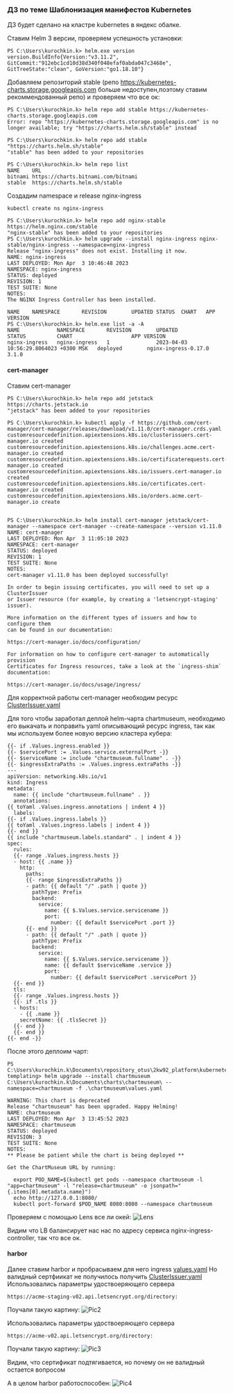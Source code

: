 ### ДЗ по теме Шаблонизация манифестов Kubernetes

ДЗ будет сделано на кластре kubernetes в яндекс обалке.

Ставим Helm 3 версии, проверяем успешность установки:
```
PS C:\Users\kurochkin.k> helm.exe version
version.BuildInfo{Version:"v3.11.2", GitCommit:"912ebc1cd10d38d340f048efaf0abda047c3468e", GitTreeState:"clean", GoVersion:"go1.18.10"}
```

Добавляем репозиторий stable (репо https://kubernetes-charts.storage.googleapis.com больше недоступен,поэтому ставим рекоммендованный репо) и проверяем что все ок:
```
PS C:\Users\kurochkin.k> helm repo add stable https://kubernetes-charts.storage.googleapis.com
Error: repo "https://kubernetes-charts.storage.googleapis.com" is no longer available; try "https://charts.helm.sh/stable" instead

PS C:\Users\kurochkin.k> helm repo add stable "https://charts.helm.sh/stable"
"stable" has been added to your repositories

PS C:\Users\kurochkin.k> helm repo list
NAME    URL
bitnami https://charts.bitnami.com/bitnami
stable  https://charts.helm.sh/stable
```

Создадим namespace и release nginx-ingress

```
kubectl create ns nginx-ingress

PS C:\Users\kurochkin.k> helm repo add nginx-stable https://helm.nginx.com/stable
"nginx-stable" has been added to your repositories
PS C:\Users\kurochkin.k> helm upgrade --install nginx-ingress nginx-stable/nginx-ingress --namespace=nginx-ingress
Release "nginx-ingress" does not exist. Installing it now.
NAME: nginx-ingress
LAST DEPLOYED: Mon Apr  3 10:46:48 2023
NAMESPACE: nginx-ingress
STATUS: deployed
REVISION: 1
TEST SUITE: None
NOTES:
The NGINX Ingress Controller has been installed.

NAME    NAMESPACE       REVISION        UPDATED STATUS  CHART   APP VERSION
PS C:\Users\kurochkin.k> helm.exe list -a -A
NAME            NAMESPACE       REVISION        UPDATED                                 STATUS          CHART                   APP VERSION
nginx-ingress   nginx-ingress   1               2023-04-03 10:56:29.8064023 +0300 MSK   deployed        nginx-ingress-0.17.0    3.1.0
```

#### cert-manager
Ставим cert-manager
```
PS C:\Users\kurochkin.k> helm repo add jetstack https://charts.jetstack.io
"jetstack" has been added to your repositories

PS C:\Users\kurochkin.k> kubectl apply -f https://github.com/cert-manager/cert-manager/releases/download/v1.11.0/cert-manager.crds.yaml
customresourcedefinition.apiextensions.k8s.io/clusterissuers.cert-manager.io created
customresourcedefinition.apiextensions.k8s.io/challenges.acme.cert-manager.io created
customresourcedefinition.apiextensions.k8s.io/certificaterequests.cert-manager.io created
customresourcedefinition.apiextensions.k8s.io/issuers.cert-manager.io created
customresourcedefinition.apiextensions.k8s.io/certificates.cert-manager.io created
customresourcedefinition.apiextensions.k8s.io/orders.acme.cert-manager.io create


PS C:\Users\kurochkin.k> helm install cert-manager jetstack/cert-manager --namespace cert-manager --create-namespace --version v1.11.0
NAME: cert-manager
LAST DEPLOYED: Mon Apr  3 11:05:10 2023
NAMESPACE: cert-manager
STATUS: deployed
REVISION: 1
TEST SUITE: None
NOTES:
cert-manager v1.11.0 has been deployed successfully!

In order to begin issuing certificates, you will need to set up a ClusterIssuer
or Issuer resource (for example, by creating a 'letsencrypt-staging' issuer).

More information on the different types of issuers and how to configure them
can be found in our documentation:

https://cert-manager.io/docs/configuration/

For information on how to configure cert-manager to automatically provision
Certificates for Ingress resources, take a look at the `ingress-shim`
documentation:

https://cert-manager.io/docs/usage/ingress/
```

Для корректной работы cert-manager необходим ресурс [ClusterIssuer.yaml](cert-manager/ClusterIssuer.yaml) 

Для того чтобы заработал деплой helm-чарта chartmuseum, необходимо его выкачать и поправить yaml описывающий ресурс ingress, так как мы используем более новую версию кластера кубера:
```
{{- if .Values.ingress.enabled }}
{{- $servicePort := .Values.service.externalPort -}}
{{- $serviceName := include "chartmuseum.fullname" . -}}
{{- $ingressExtraPaths := .Values.ingress.extraPaths -}}
---
apiVersion: networking.k8s.io/v1
kind: Ingress
metadata:
  name: {{ include "chartmuseum.fullname" . }}
  annotations:
{{ toYaml .Values.ingress.annotations | indent 4 }}
  labels:
{{- if .Values.ingress.labels }}
{{ toYaml .Values.ingress.labels | indent 4 }}
{{- end }}
{{ include "chartmuseum.labels.standard" . | indent 4 }}
spec:
  rules:
  {{- range .Values.ingress.hosts }}
  - host: {{ .name }}
    http:
      paths:
      {{- range $ingressExtraPaths }}
      - path: {{ default "/" .path | quote }}
        pathType: Prefix
        backend:
          service:
            name: {{ $.Values.service.servicename }}
            port:
              number: {{ default $servicePort .port }}
      {{- end }}
      - path: {{ default "/" .path | quote }}
        pathType: Prefix
        backend:
          service:
            name: {{ $.Values.service.servicename }}
            name: {{ default $serviceName .service }}
            port:
              number: {{ default $servicePort .servicePort }}
  {{- end }}
  tls:
  {{- range .Values.ingress.hosts }}
  {{- if .tls }}
  - hosts:
    - {{ .name }}
    secretName: {{ .tlsSecret }}
  {{- end }}
  {{- end }}
{{- end -}}
```

После этого деплоим чарт:
```
PS C:\Users\kurochkin.k\Documents\repository_otus\2kw92_platform\kubernetes-templating> helm upgrade --install chartmuseum C:\Users\kurochkin.k\Documents\charts\chartmuseum\ --namespace=chartmuseum -f .\chartmuseum\values.yaml

WARNING: This chart is deprecated
Release "chartmuseum" has been upgraded. Happy Helming!
NAME: chartmuseum
LAST DEPLOYED: Mon Apr  3 13:45:52 2023
NAMESPACE: chartmuseum
STATUS: deployed
REVISION: 3
TEST SUITE: None
NOTES:
** Please be patient while the chart is being deployed **

Get the ChartMuseum URL by running:

  export POD_NAME=$(kubectl get pods --namespace chartmuseum -l "app=chartmuseum" -l "release=chartmuseum" -o jsonpath="{.items[0].metadata.name}")
  echo http://127.0.0.1:8080/
  kubectl port-forward $POD_NAME 8080:8080 --namespace chartmuseum
```

Проверяем с помощью Lens все ли окей:
![Lens](pic/1.PNG)

Видим что LB балансирует нас нас по адресу сервиса nginx-ingress-controller, так что все ок.


#### harbor

Далее ставим harbor и пробрасываем для него ingress [values.yaml](harbor/values.yaml)
Но валидный сертфиикат не получилось получить [ClusterIssuer.yaml](cert-manager/ClusterIssuer.yaml)
Использовались параметры удоствоеряющего сервера 
```
https://acme-staging-v02.api.letsencrypt.org/directory:
```
Поучали такую картину:
![Pic2](pic/2.PNG)

Использовались параметры удоствоеряющего сервера 
```
https://acme-v02.api.letsencrypt.org/directory:
```
Поучали такую картину:
![Pic3](pic/3.PNG)

Видим, что сертификат подтягивается, но почему он не валидный остается вопросом

А в целом harbor работоспособен:
![Pic4](pic/4.PNG)

